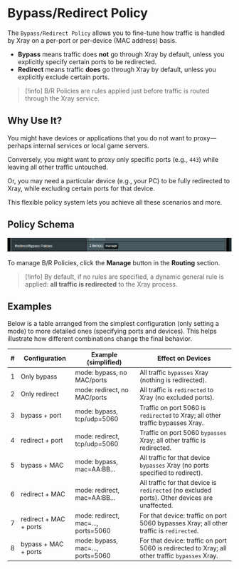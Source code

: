 # Bypass/Redirect Policy

The `Bypass/Redirect Policy` allows you to fine-tune how traffic is handled by Xray on a per-port or per-device (MAC address) basis.

- **Bypass** means traffic does **not** go through Xray by default, unless you explicitly specify certain ports to be redirected.
- **Redirect** means traffic **does** go through Xray by default, unless you explicitly exclude certain ports.

> [!info]
> B/R Policies are rules applied just before traffic is routed through the Xray service.

## Why Use It?

You might have devices or applications that you do not want to proxy—perhaps internal services or local game servers.

Conversely, you might want to proxy only specific ports (e.g., `443`) while leaving all other traffic untouched.

Or, you may need a particular device (e.g., your PC) to be fully redirected to Xray, while excluding certain ports for that device.

This flexible policy system lets you achieve all these scenarios and more.

## Policy Schema

![r/bpolicy](../.vuepress/public/images/br-policy/20250729225413.png)

To manage B/R Policies, click the **Manage** button in the **Routing** section.

> [!info]
> By default, if no rules are specified, a dynamic general rule is applied: **all traffic is redirected** to the Xray process.

## Examples

Below is a table arranged from the simplest configuration (only setting a mode) to more detailed ones (specifying ports and devices). This helps illustrate how different combinations change the final behavior.

| #   | Configuration          | Example (simplified)                | Effect on Devices                                                                               |
| --- | ---------------------- | ----------------------------------- | ----------------------------------------------------------------------------------------------- |
| 1   | Only bypass            | mode: bypass, no MAC/ports          | All traffic `bypasses` Xray (nothing is redirected).                                            |
| 2   | Only redirect          | mode: redirect, no MAC/ports        | All traffic is `redirected` to Xray (no excluded ports).                                        |
| 3   | bypass + port          | mode: bypass, tcp/udp=5060          | Traffic on port 5060 is `redirected` to Xray; all other traffic bypasses Xray.                  |
| 4   | redirect + port        | mode: redirect, tcp/udp=5060        | Traffic on port 5060 `bypasses` Xray; all other traffic is redirected.                          |
| 5   | bypass + MAC           | mode: bypass, mac=AA:BB...          | All traffic for that device `bypasses` Xray (no ports specified to redirect).                   |
| 6   | redirect + MAC         | mode: redirect, mac=AA:BB...        | All traffic for that device is `redirected` (no excluded ports). Other devices are unaffected.  |
| 7   | redirect + MAC + ports | mode: redirect, mac=..., ports=5060 | For that device: traffic on port 5060 bypasses Xray; all other traffic is `redirected`.         |
| 8   | bypass + MAC + ports   | mode: bypass, mac=..., ports=5060   | For that device: traffic on port 5060 is redirected to Xray; all other traffic `bypasses` Xray. |
